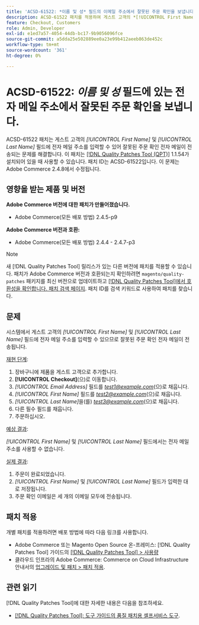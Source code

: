 ```yaml
---
title: 'ACSD-61522: *이름 및 성* 필드의 이메일 주소에서 잘못된 주문 확인을 보냅니다.'
description: ACSD-61522 패치를 적용하여 게스트 고객의 *[!UICONTROL First Name]* 및 *[!UICONTROL Last Name]* 필드에 이메일 주소를 입력할 수 있어 잘못된 주문 확인 이메일이 전송되는 Adobe Commerce 문제를 해결합니다.
feature: Checkout, Customers
role: Admin, Developer
exl-id: e1ed7a57-4054-44db-bc17-9b9056096fce
source-git-commit: a5dda25e502889ee0a23e99b412aeeb863de452c
workflow-type: tm+mt
source-wordcount: '361'
ht-degree: 0%

---
```


# ACSD-61522: *이름 및 성* 필드에 있는 전자 메일 주소에서 잘못된 주문 확인을 보냅니다.

ACSD-61522 패치는 게스트 고객의 *[!UICONTROL First Name]* 및 *[!UICONTROL Last Name]* 필드에 전자 메일 주소를 입력할 수 있어 잘못된 주문 확인 전자 메일이 전송되는 문제를 해결합니다. 이 패치는 [[!DNL Quality Patches Tool (QPT)]](/help/tools/quality-patches-tool/quality-patches-tool-to-self-serve-quality-patches.md) 1.1.54가 설치되어 있을 때 사용할 수 있습니다. 패치 ID는 ACSD-61522입니다. 이 문제는 Adobe Commerce 2.4.8에서 수정됩니다.

## 영향을 받는 제품 및 버전

**Adobe Commerce 버전에 대한 패치가 만들어졌습니다.**

* Adobe Commerce(모든 배포 방법) 2.4.5-p9

**Adobe Commerce 버전과 호환:**

* Adobe Commerce(모든 배포 방법) 2.4.4 - 2.4.7-p3

>[!NOTE]
>
>새 [!DNL Quality Patches Tool] 릴리스가 있는 다른 버전에 패치를 적용할 수 있습니다. 패치가 Adobe Commerce 버전과 호환되는지 확인하려면 `magento/quality-patches` 패키지를 최신 버전으로 업데이트하고 [[!DNL Quality Patches Tool]에서 호환성을 확인합니다. 패치 검색 페이지](https://experienceleague.adobe.com/tools/commerce-quality-patches/index.html). 패치 ID를 검색 키워드로 사용하여 패치를 찾습니다.

## 문제

시스템에서 게스트 고객의 *[!UICONTROL First Name]* 및 *[!UICONTROL Last Name]* 필드에 전자 메일 주소를 입력할 수 있으므로 잘못된 주문 확인 전자 메일이 전송됩니다.

<u>재현 단계</u>:

1. 장바구니에 제품을 게스트 고객으로 추가합니다.
1. **[!UICONTROL Checkout]**(으)로 이동합니다.
1. *[!UICONTROL Email Address]* 필드를 *test1@example.com*(으)로 채웁니다.
1. *[!UICONTROL First Name]* 필드를 *<test2@example.com>*(으)로 채웁니다.
1. *[!UICONTROL Last Name]*&#x200B;을(를) *<test3@example.com>*(으)로 채웁니다.
1. 다른 필수 필드를 채웁니다.
1. 주문하십시오.

<u>예상 결과</u>:

*[!UICONTROL First Name]* 및 *[!UICONTROL Last Name]* 필드에서는 전자 메일 주소를 사용할 수 없습니다.

<u>실제 결과</u>:

1. 주문이 완료되었습니다.
1. *[!UICONTROL First Name]* 및 *[!UICONTROL Last Name]* 필드가 입력한 대로 저장됩니다.
1. 주문 확인 이메일은 세 개의 이메일 모두에 전송됩니다.

## 패치 적용

개별 패치를 적용하려면 배포 방법에 따라 다음 링크를 사용합니다.

* Adobe Commerce 또는 Magento Open Source 온-프레미스: [!DNL Quality Patches Tool] 가이드의 [[!DNL Quality Patches Tool] > 사용량](/help/tools/quality-patches-tool/usage.md)
* 클라우드 인프라의 Adobe Commerce: Commerce on Cloud Infrastructure 안내서의 [업그레이드 및 패치 > 패치 적용](https://experienceleague.adobe.com/docs/commerce-cloud-service/user-guide/develop/upgrade/apply-patches.html).

## 관련 읽기

[!DNL Quality Patches Tool]에 대한 자세한 내용은 다음을 참조하세요.

* [[!DNL Quality Patches Tool]: 도구 가이드의 품질 패치용 셀프서비스 도구](/help/tools/quality-patches-tool/quality-patches-tool-to-self-serve-quality-patches.md).
